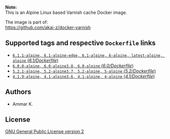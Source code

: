 **Note:**  
This is an Alpine Linux based Varnish cache Docker image.

The image is part of:  
https://github.com/akai-z/docker-varnish

## Supported tags and respective `Dockerfile` links

* [`6.1.1-alpine, 6.1-alpine-edge, 6.1-alpine, 6-alpine, latest-alpine, alpine` (*6.1/Dockerfile*)](6.1/Dockerfile)
* [`6.0.0-alpine, 6.0-alpine3.8, 6.0-alpine` (*6.0/Dockerfile*)](6.0/Dockerfile)
* [`5.2.1-alpine, 5.2-alpine3.7, 5.2-alpine, 5-alpine` (*5.2/Dockerfile*)](5.2/Dockerfile)
* [`4.1.9-alpine, 4.1-alpine3.6, 4.1-alpine, 4-alpine` (*4.1/Dockerfile*)](4.1/Dockerfile)

## Authors

* Ammar K.

## License

[GNU General Public License version 2](LICENSE)
